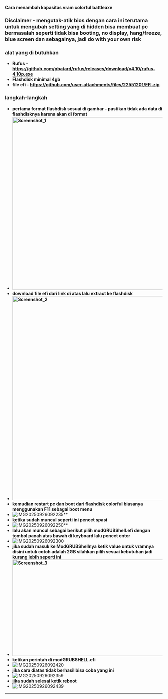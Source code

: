 **Cara menambah kapasitas vram colorful battleaxe**
### **Disclaimer - mengutak-atik bios dengan cara ini terutama untuk mengubah setting yang di hidden bisa membuat pc bermasalah seperti tidak bisa booting, no display, hang/freeze, blue screen dan sebagainya, jadi do with your own risk**
### **alat yang di butuhkan**
- **Rufus - https://github.com/pbatard/rufus/releases/download/v4.10/rufus-4.10p.exe**  
- **Flashdisk minimal 4gb** 
- **file efi - https://github.com/user-attachments/files/22551201/EFI.zip**

### **langkah-langkah**
- **pertama format flashdisk sesuai di gambar - pastikan tidak ada data di flashdisknya karena akan di format**  
- **<img width="483" height="551" alt="Screenshot_1" src="https://github.com/user-attachments/assets/2eda9be3-7e9c-4eff-af61-eefb83a505c9" />**  
- **download file efi dari link di atas lalu extract ke flashdisk**  
- **<img width="1138" height="650" alt="Screenshot_2" src="https://github.com/user-attachments/assets/f3e4e5ff-9470-43ec-aace-a49c5126c78d" />**  
- **kemudian restart pc dan boot dari flashdisk colorful biasanya menggunakan F11 sebagai boot menu**  
- ![IMG20250926092235](https://github.com/user-attachments/assets/811e2b09-1902-48ec-b940-ab22c9dad29f)**
- **ketika sudah muncul seperti ini pencet spasi**
- ![IMG20250926092250](https://github.com/user-attachments/assets/21c6661d-6c3a-4f72-9c85-1f4a450ecd41)**
- **lalu akan muncul sebagai berikut pilih modGRUBShell.efi dengan tombol panah atas bawah di keyboard lalu pencet enter**
- ![IMG20250926092300](https://github.com/user-attachments/assets/2d560e07-4c6b-452b-9d82-97b89c715908)
- **jika sudah masuk ke ModGRUBShellnya ketik value untuk vramnya disini untuk cotoh adalah 2GB silahkan pilih sesuai kebutuhan jadi kurang lebih seperti ini**  
- **<img width="715" height="307" alt="Screenshot_3" src="https://github.com/user-attachments/assets/0c2e3a7f-938f-4612-b146-8d96d54d088c" />**
- **ketikan perintah di modGRUBSHELL.efi**
- ![IMG20250926092420](https://github.com/user-attachments/assets/af5a597a-b7d4-4755-bfd0-881d8598d334)
- **jika cara diatas tidak berhasil bisa coba yang ini**
- ![IMG20250926092359](https://github.com/user-attachments/assets/d9885954-355a-47f5-943d-5672ae3da5b0)
- **jika sudah selesai ketik reboot**
- ![IMG20250926092439](https://github.com/user-attachments/assets/8ca212ba-094e-4ee8-8bd2-20ee93f8c0b9)


---

